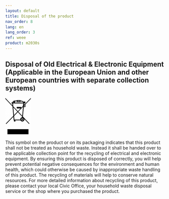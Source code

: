 ```yaml
---
layout: default
title: Disposal of the product
nav_order: 8
lang: en
lang_order: 3
ref: weee
product: m2030s
---
```


## Disposal of Old Electrical & Electronic Equipment (Applicable in the European Union and other European countries with separate collection systems)

<p><img src="/assets/images/weee.png" width="80px" /></p>

This symbol on the product or on its packaging indicates that this product shall not be treated as household waste. Instead it shall be handed over to the applicable collection point for the recycling of electrical and electronic equipment. By ensuring this product is disposed of correctly, you will help prevent potential negative consequences for the environment and human health, which could otherwise be caused by inappropriate waste handling of this product. The recycling of materials will help to conserve natural resources. For more detailed information about recycling of this product, please contact your local Civic Office, your household waste disposal service or the shop where you purchased the product.
